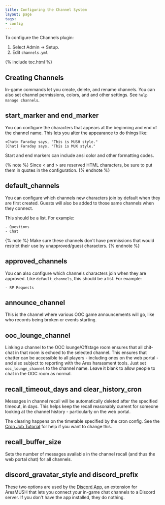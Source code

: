 ```yaml
---
title: Configuring the Channel System
layout: page
tags:
- config
---
```


To configure the Channels plugin:

1. Select Admin -> Setup.
2. Edit `channels.yml`

{% include toc.html %}

## Creating Channels

In-game commands let you create, delete, and rename channels.  You can also set channel permissions, colors, and and other settings.  See `help manage channels`.

## start_marker and end_marker

You can configure the characters that appears at the beginning and end of the channel name.  This lets you alter the appearance to do things like:

    <Chat> Faraday says, "This is MUSH style."
    [Chat] Faraday says, "This is MUX style."

Start and end markers can include ansi color and other formatting codes.

{% note %} 
 Since < and > are reserved HTML characters, be sure to put them in quotes in the configuration.
{% endnote %}

## default_channels

You can configure which channels new characters join by default when they are first created.  Guests will also be added to those same channels when they connect.

This should be a list.  For example:

    - Questions
    - Chat

{% note %} 
 Make sure these channels don't have permissions that would restrict their use by unapproved/guest characters.
{% endnote %}

## approved_channels

You can also configure which channels characters join when they are approved.  Like `default_channels`, this should be a list.  For example:

    - RP Requests

## announce_channel

This is the channel where various OOC game announcements will go, like who records being broken or events starting.

## ooc_lounge_channel

Linking a channel to the OOC lounge/Offstage room ensures that all chit-chat in that room is echoed to the selected channel.  This ensures that chatter can be accessible to all players - including ones on the web portal - and also subject to reporting with the Ares harassment tools. Just set `ooc_lounge_channel` to the channel name.  Leave it blank to allow people to chat in the OOC room as normal.

## recall_timeout_days and clear_history_cron

Messages in channel recall will be automatically deleted after the specified timeout, in days.  This helps keep the recall reasonably current for someone looking at the channel history - particularly on the web portal.

The clearing happens on the timetable specified by the cron config.  See the [Cron Job Tutorial](http://www.aresmush.com/tutorials/code/cron.html) for help if you want to change this.

## recall_buffer_size

Sets the number of messages available in the channel recall (and thus the web portal chat) for all channels.

## discord_gravatar_style and discord_prefix

These two options are used by the [Discord App](https://github.com/AresMUSH/ares-discord), an extension for AresMUSH that lets you connect your in-game chat channels to a Discord server.  If you don't have the app installed, they do nothing.